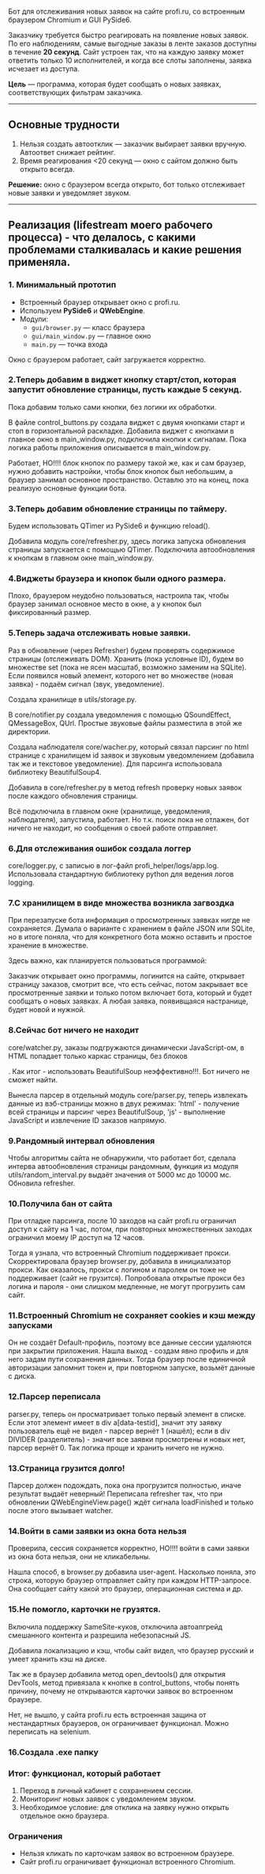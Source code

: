 Бот для отслеживания новых заявок на сайте profi.ru, со встроенным браузером Chromium и GUI PySide6.

Заказчику требуется быстро реагировать на появление новых заявок.
По его наблюдениям, самые выгодные заказы в ленте заказов доступны в течение **20 секунд**. Сайт устроен так, что на каждую заявку может ответить только 10 исполнителей, и когда все слоты заполнены, заявка исчезает из доступа.

**Цель** — программа, которая будет сообщать о новых заявках, соответствующих фильтрам заказчика.

---

## Основные трудности

1. Нельзя создать автоотклик — заказчик выбирает заявки вручную. Автоответ снижает рейтинг.
2. Время реагирования <20 секунд — окно с сайтом должно быть открыто всегда.

**Решение:** окно с браузером всегда открыто, бот только отслеживает новые заявки и уведомляет звуком.

---

## Реализация (lifestream моего рабочего процесса) - что делалось, с какими проблемами сталкивалась и какие решения применяла.

### 1. Минимальный прототип
- Встроенный браузер открывает окно с profi.ru.
- Используем **PySide6** и **QWebEngine**.
- Модули:
  - `gui/browser.py` — класс браузера
  - `gui/main_window.py` — главное окно
  - `main.py` — точка входа

Окно с браузером работает, сайт загружается корректно.


### 2.Теперь добавим в виджет кнопку старт/стоп, которая запустит обновление страницы, пусть каждые 5 секунд.
Пока добавим только сами кнопки, без логики их обработки.

В файле control_buttons.py создала виджет с двумя кнопками старт и стоп в горизонтальной раскладке.
Добавила виджет с кнопками в главное окно в main_window.py, подключила кнопки к сигналам.
Пока логика работы приложения описывается в main_window.py.

Работает, НО!!!! блок кнопок по размеру такой же, как и сам браузер, нужно добавить настройки, чтобы блок кнопок был небольшим, а браузер занимал основное пространство. Оставлю это на конец, пока реализую основные функции бота.


### 3.Теперь добавим обновление страницы по таймеру.
Будем использовать QTimer из PySide6 и функцию reload().

Добавила модуль core/refresher.py, здесь логика запуска обновления страницы
запускается с помощью QTimer.
Подключила автообновления к кнопкам в главном окне main_window.py.

### 4.Виджеты браузера и кнопок были одного размера.
Плохо, браузером неудобно пользоваться, настроила так, чтобы браузер занимал основное место в окне, а у кнопок был фиксированный размер.

### 5.Теперь задача отслеживать новые заявки.
Раз в обновление (через Refresher) будем проверять содержимое страницы (отслеживать DOM).
Хранить (пока условные ID), будем во множестве set (пока не ясен масштаб, возможно заменим на SQLite).
Если появился новый элемент, которого нет во множестве (новая заявка) - подаём сигнал (звук, уведомление).

Создала хранилище в utils/storage.py.

В core/notifier.py создала уведомления с помощью QSoundEffect, QMessageBox, QUrl. Простые звуковые файлы разместила в этой же директории.

Создала наблюдателя core/wacher.py, который связал парсинг по html странице с хранилищем id заявок и звуковым уведомлением (добавила так же и текстовое уведомление).
Для парсинга использовала библиотеку BeautifulSoup4.

Добавила в core/refresher.py в метод refresh проверку новых заявок после каждого обновления страницы.

Всё подключила в главном окне (хранилище, уведомления, наблюдателя),
запустила, работает. Но т.к. поиск пока не отлажен, бот ничего не находит, но сообщения о своей работе отправляет.

### 6.Для отслеживания ошибок создала логгер
core/logger.py, с записью в лог-файл profi_helper/logs/app.log.
Использовала стандартную библиотеку python для ведения логов logging.

### 7.С хранилищем в виде множества возникла загвоздка
При перезапуске бота информация о просмотренных заявках нигде не сохраняется. Думала о варианте с хранением в файле JSON или SQLite, но в итоге поняла, что для конкретного бота можно оставить и простое хранение в множестве.

Здесь важно, как планируется пользоваться программой:

Заказчик открывает окно программы, логинится на сайте, открывает страницу заказов, смотрит все, что есть сейчас, потом закрывает все просмотренные заявки и только потом включает бота, который и будет сообщать о новых заявках. А любая заявка, появивщаяся настранице, будет новой и нужной.

### 8.Сейчас бот ничего не находит
core/watcher.py, заказы подгружаются динамически JavaScript-ом, в HTML попадает только каркас страницы, без блоков <div class="order-card">.
Как итог - использовать BeautifulSoup неэффективно!!!. Бот ничего не сможет найти.

Вынесла парсер в отдельный модуль core/parser.py, теперь извлекать данные из вэб-страницы можно в двух режимах: 'html' - получение всей страницы и парсинг через BeautifulSoup, 'js' - выполнение JavaScript и извлечение ID заказов напрямую.

### 9.Рандомный интервал обновления
Чтобы алгоритмы сайта не обнаружили, что работает бот, сделала интерва автообновления страницы рандомным, функция из модуля utils/random_interval.py выдаёт значения от 5000 мс до 10000 мс. Обновила refresher.

### 10.Получила бан от сайта
При отладке парсинга, после 10 заходов на сайт profi.ru ограничил доступ к сайту на 1 час, потом, при повторных множественных заходах ограничил моему IP доступ на 12 часов.

Тогда я узнала, что встроенный Chromium поддерживает прокси.
Скорректировала браузер browser.py, добавила в инициализатор прокси.
Как оказалось, прокси с логином и паролем он тоже не поддерживает (сайт не грузится).
Попробовала открытые прокси без логина и пароля - они слишком медленные, не могут прогрузить сам сайт.

### 11.Встроенный Chromium не сохраняет cookies и кэш между запусками
Он не создаёт Default-профиль, поэтому все данные сессии удаляются при закрытии приложения. Нашла выход - создам явно профиль и для него задам пути сохранения данных. Тогда браузер после единичной авторизации запомнит токен и, при повторном запуске, возьмёт данные с диска.

### 12.Парсер переписала
parser.py, теперь он просматривает только первый элемент в списке.
Если этот элемент имеет в div a[data-testid], значит эту заявку пользователь ещё не видел - парсер вернёт 1 (нашёл); если в div DIVIDER (разделитель) - значит все заявки просмотрены и новых нет, парсер вернёт 0.
Так логика проще и хранить ничего не нужно.

### 13.Страница грузится долго!
Парсер должен подождать, пока она прогрузится полностью, иначе результат выдаёт неверный!
Переписала refresher так, что при обновлении QWebEngineView.page() ждёт сигнала loadFinished и только после этого вызывает watcher.

### 14.Войти в сами заявки из окна бота нельзя
Проверила, сессия сохраняется корректно, НО!!!! войти в сами заявки из окна бота нельзя, они не кликабельны.

Нашла способ, в browser.py добавила user-agent.
Насколько поняла, это строка, которую браузер отправляет сайту при каждом HTTP-запросе. Она сообщает сайту какой это браузер, операционная система и др.

### 15.Не помогло, карточки не грузятся.

Включила поддержку SameSite-куков, отключила автоапгрейд смешанного контента и разрешила небезопасный JS.

Добавила локализацию и кэш, чтобы сайт видел, что браузер русский и умеет хранить кэш на диске.

Так же в браузер добавила метод open_devtools() для открытия DevTools, метод привязала к кнопке в control_buttons, чтобы понять причину, почему не открываются карточки заявок во встроенном браузере.

Нет, не вышло, у сайта profi.ru есть встроенная защина от нестандартных браузеров, он ограничивает функционал. Можно переписать на selenium.

### 16.Создала .exe папку


### Итог: функционал, который работает
1. Переход в личный кабинет с сохранением сессии.
2. Мониторинг новых заявок с уведомлением звуком.
3. Необходимое условие: для отклика на заявку нужно открыть отдельное окно браузера.

### Ограничения
- Нельзя кликать по карточкам заявок во встроенном браузере.
- Сайт profi.ru ограничивает функционал встроенного Chromium.
